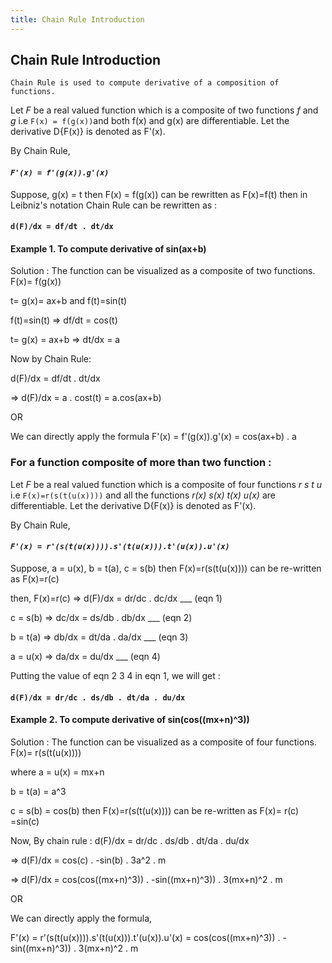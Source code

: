 ```yaml
---
title: Chain Rule Introduction
---
```

## Chain Rule Introduction

`Chain Rule is used to compute derivative of a composition of functions.`

Let _F_ be a real valued function which is a composite of two functions _f_ and _g_  i.e `F(x) = f(g(x))`and both f(x) and g(x) are differentiable.
Let the derivative D{F(x)} is denoted as F'(x).

By Chain Rule, 
#### _`F'(x) = f'(g(x)).g'(x)`_

Suppose, g(x) = t then F(x) = f(g(x)) can be rewritten as F(x)=f(t)
then in Leibniz's notation Chain Rule can be rewritten as : 
#### `d(F)/dx = df/dt . dt/dx`



#### Example 1.   To compute derivative of sin(ax+b)

Solution : The function can be visualized as a composite of two functions. F(x)= f(g(x))

t= g(x)= ax+b  and f(t)=sin(t)

f(t)=sin(t) => df/dt = cos(t)

t= g(x) = ax+b => dt/dx = a

Now by Chain Rule: 

d(F)/dx = df/dt . dt/dx

=> d(F)/dx = a . cost(t) = a.cos(ax+b)

OR 

We can directly apply the formula F'(x) = f'(g(x)).g'(x) = cos(ax+b) . a


### For a function composite of more than two function :

Let _F_ be a real valued function which is a composite of four functions _r s t u_  i.e `F(x)=r(s(t(u(x))))` and all the functions _r(x) s(x) t(x) u(x)_ are differentiable.
Let the derivative D{F(x)} is denoted as F'(x).

By Chain Rule, 
#### _`F'(x) = r'(s(t(u(x)))).s'(t(u(x))).t'(u(x)).u'(x)`_

Suppose, a = u(x), b = t(a), c = s(b) then F(x)=r(s(t(u(x)))) can be re-written as F(x)=r(c) 

then, F(x)=r(c) => d(F)/dx = dr/dc . dc/dx                ___ (eqn 1)

c = s(b) => dc/dx = ds/db . db/dx                          ___ (eqn 2)

b = t(a) => db/dx = dt/da . da/dx                          ___ (eqn 3)

a = u(x) => da/dx = du/dx                                  ___ (eqn 4)

Putting the value of eqn 2 3 4 in eqn 1, we will get :

#### `d(F)/dx = dr/dc . ds/db . dt/da . du/dx`


#### Example 2.   To compute derivative of sin(cos((mx+n)^3))

Solution : The function can be visualized as a composite of four functions. F(x)= r(s(t(u(x))))

where a = u(x) = mx+n

b = t(a) = a^3 

c = s(b) = cos(b) then F(x)=r(s(t(u(x)))) can be re-written as F(x)= r(c) =sin(c) 

Now, By chain rule :
d(F)/dx = dr/dc . ds/db . dt/da . du/dx

=> d(F)/dx = cos(c) . -sin(b) . 3a^2 . m

=> d(F)/dx = cos(cos((mx+n)^3)) . -sin((mx+n)^3)) . 3(mx+n)^2 . m

OR 

We can directly apply the formula, 

F'(x) = r'(s(t(u(x)))).s'(t(u(x))).t'(u(x)).u'(x) = cos(cos((mx+n)^3)) . -sin((mx+n)^3)) . 3(mx+n)^2 . m
